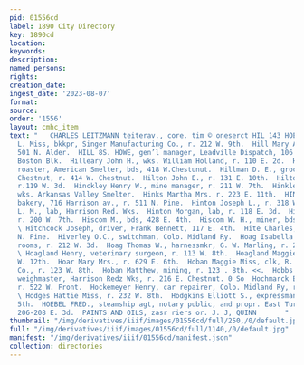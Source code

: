 ```yaml
---
pid: 01556cd
label: 1890 City Directory
key: 1890cd
location: 
keywords: 
description: 
named_persons: 
rights: 
creation_date: 
ingest_date: '2023-08-07'
format: 
source: 
order: '1556'
layout: cmhc_item
text: "   CHARLES LEITZMANN teiterav., core. tim © oneserct HIL 143 HOE  Hill Louise
  L. Miss, bkkpr, Singer Manufacturing Co., r. 212 W. 9th.  Hill Mary A. Mrs., r.
  501 N. Alder.  HILL 8S. HOWE, gen’l manager, Leadville Dispatch, 106 E. 4th, r.
  Boston Blk.  Hilleary John H., wks. William Holland, r. 110 E. 2d.  Hillgus George,
  roaster, American Smelter, bds, 418 W.Chestunut.  Hillman D. E., grocer, 416 W.
  Chestnut, r. 414 W. Chestnut.  Hilton John E., r. 131 E. 10th.  Hilton William,
  r.119 W. 3d.  Hinckley Henry W., mine manager, r. 211 W. 7th.  Hinkley Charles L.,
  wks. Arkansas Valley Smelter.  Hinks Martha Mrs. r. 223 E. 11th.  HINNEN FRED.,
  bakery, 716 Harrison av., r. 511 N. Pine.  Hinton Joseph L., r. 318 W. 2d.  Hinton
  L. M., lab, Harrison Red. Wks.  Hinton Morgan, lab, r. 118 E. 3d.  Hirsch Adolph,
  r. 200 W. 7th.  Hiscom M., bds, 428 E. 4th.  Hiscom W. H., miner, bds, 428 E. 4th.
  \ Hitchcock Joseph, driver, Frank Bennett, 117 E. 4th.  Hite Charles, cook, r. 414
  N. Pine.  Hiverley O.C., switchman, Colo. Midland Ry.  Hoag Isabella Miss, furnished
  rooms, r. 212 W. 3d.  Hoag Thomas W., harnessmkr, G. W. Marling, r. 220 W. Chestnut.
  \ Hoagland Henry, veterinary surgeon, r. 113 W. 8th.  Hoagland Maggie Mrs., r. 109
  W. 12th.  Hoar Mary Mrs., r. 629 E. 6th.  Hoban Maggie Miss, clk, R. H. Beggs &
  Co., r. 123 W. 8th.  Hoban Matthew, mining, r. 123 . 8th. <<.  Hobbs Lucien Q.,
  weighmaster, Harrison Redz Wks, r. 216 E. Chestnut. 0 So  Hochmarck Edward, miner,
  r. 522 W. Front.  Hockemeyer Henry, car repairer, Colo. Midland Ry, r. 414  .- 3d.
  \ Hodges Hattie Miss, r. 232 W. 8th.  Hodgkins Elliott S., expressman, r. 804 E.
  5th.  HOEBEL FRED., steamship agt, notary public, and propr. East Turner Hall Saloon,
  206-208 E. 3d.  PAINTS AND OILS, zasr riers or. J. J, QUINN       "
thumbnail: "/img/derivatives/iiif/images/01556cd/full/250,/0/default.jpg"
full: "/img/derivatives/iiif/images/01556cd/full/1140,/0/default.jpg"
manifest: "/img/derivatives/iiif/01556cd/manifest.json"
collection: directories
---
```

